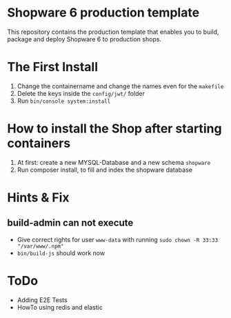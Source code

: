 # Shopware 6 production template

This repository contains the production template that enables you to build,
package and deploy Shopware 6 to production shops.


# The First Install
1. Change the containername and change the names even for the `makefile`
1. Delete the keys inside the `config/jwt/` folder
2. Run `bin/console system:install`

# How to install the Shop after starting containers
1. At first: create a new MYSQL-Database and a new schema `shopware`
2. Run composer install, to fill and index the shopware database


# Hints & Fix

## build-admin can not execute
- Give correct rights for user `www-data` with running `sudo chown -R 33:33 "/var/www/.npm"`
- `bin/build-js` should work now

# ToDo
- Adding E2E Tests
- HowTo using redis and elastic
